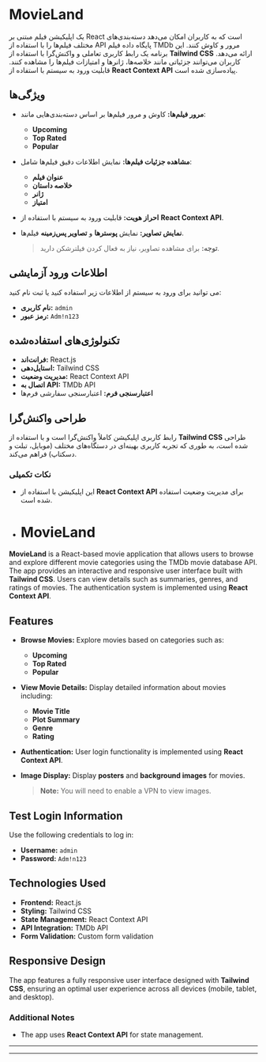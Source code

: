 # **MovieLand**

یک اپلیکیشن فیلم مبتنی بر React است که به کاربران امکان می‌دهد دسته‌بندی‌های مختلف فیلم‌ها را با استفاده از API پایگاه داده فیلم TMDb مرور و کاوش کنند. این برنامه یک رابط کاربری تعاملی و واکنش‌گرا با استفاده از **Tailwind CSS** ارائه می‌دهد. کاربران می‌توانند جزئیاتی مانند خلاصه‌ها، ژانرها و امتیازات فیلم‌ها را مشاهده کنند. قابلیت ورود به سیستم با استفاده از **React Context API** پیاده‌سازی شده است.

## **ویژگی‌ها**

- **مرور فیلم‌ها:** کاوش و مرور فیلم‌ها بر اساس دسته‌بندی‌هایی مانند:
  - **Upcoming**
  - **Top Rated**
  - **Popular**

- **مشاهده جزئیات فیلم‌ها:** نمایش اطلاعات دقیق فیلم‌ها شامل:
  - **عنوان فیلم**
  - **خلاصه داستان**
  - **ژانر**
  - **امتیاز**

- **احراز هویت:** قابلیت ورود به سیستم با استفاده از **React Context API**.

- **نمایش تصاویر:** نمایش **پوسترها** و **تصاویر پس‌زمینه** فیلم‌ها.
  > **توجه:** برای مشاهده تصاویر، نیاز به فعال کردن فیلترشکن دارید.

## **اطلاعات ورود آزمایشی**

می توانید برای ورود به سیستم از اطلاعات زیر استفاده کنید یا ثبت نام کنید:

- **نام کاربری:** `admin`
- **رمز عبور:** `Adm!n123`

## **تکنولوژی‌های استفاده‌شده**

- **فرانت‌اند:** React.js
- **استایل‌دهی:** Tailwind CSS
- **مدیریت وضعیت:** React Context API
- **اتصال به API:** TMDb API
- **اعتبارسنجی فرم:** اعتبارسنجی سفارشی فرم‌ها

## **طراحی واکنش‌گرا**

رابط کاربری اپلیکیشن کاملاً واکنش‌گرا است و با استفاده از **Tailwind CSS** طراحی شده است، به طوری که تجربه کاربری بهینه‌ای در دستگاه‌های مختلف (موبایل، تبلت و دسکتاپ) فراهم می‌کند.



### **نکات تکمیلی**

- این اپلیکیشن با استفاده از **React Context API** برای مدیریت وضعیت استفاده شده است.

- # **MovieLand**

**MovieLand** is a React-based movie application that allows users to browse and explore different movie categories using the TMDb movie database API. The app provides an interactive and responsive user interface built with **Tailwind CSS**. Users can view details such as summaries, genres, and ratings of movies. The authentication system is implemented using **React Context API**.

## **Features**

- **Browse Movies:** Explore movies based on categories such as:
  - **Upcoming**
  - **Top Rated**
  - **Popular**

- **View Movie Details:** Display detailed information about movies including:
  - **Movie Title**
  - **Plot Summary**
  - **Genre**
  - **Rating**

- **Authentication:** User login functionality is implemented using **React Context API**.

- **Image Display:** Display **posters** and **background images** for movies.
  > **Note:** You will need to enable a VPN to view images.

## **Test Login Information**

Use the following credentials to log in:

- **Username:** `admin`
- **Password:** `Adm!n123`

## **Technologies Used**

- **Frontend:** React.js
- **Styling:** Tailwind CSS
- **State Management:** React Context API
- **API Integration:** TMDb API
- **Form Validation:** Custom form validation

## **Responsive Design**

The app features a fully responsive user interface designed with **Tailwind CSS**, ensuring an optimal user experience across all devices (mobile, tablet, and desktop).



### **Additional Notes**

- The app uses **React Context API** for state management.

---


---

